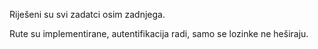 Riješeni su svi zadatci osim zadnjega.

Rute su implementirane, autentifikacija radi, samo se lozinke ne heširaju.
